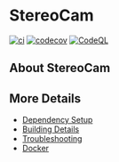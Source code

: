 # StereoCam

[![ci](https://github.com/Jorge15042001/StereoCam/actions/workflows/ci.yml/badge.svg)](https://github.com/Jorge15042001/StereoCam/actions/workflows/ci.yml)
[![codecov](https://codecov.io/gh/Jorge15042001/StereoCam/branch/main/graph/badge.svg)](https://codecov.io/gh/Jorge15042001/StereoCam)
[![CodeQL](https://github.com/Jorge15042001/StereoCam/actions/workflows/codeql-analysis.yml/badge.svg)](https://github.com/Jorge15042001/StereoCam/actions/workflows/codeql-analysis.yml)

## About StereoCam



## More Details

 * [Dependency Setup](README_dependencies.md)
 * [Building Details](README_building.md)
 * [Troubleshooting](README_troubleshooting.md)
 * [Docker](README_docker.md)
